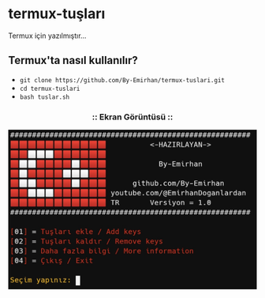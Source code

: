 # termux-tuşları
Termux için yazılmıştır...

## Termux'ta nasıl kullanılır?
* `git clone https://github.com/By-Emirhan/termux-tuslari.git`
* `cd termux-tuslari`
* `bash tuslar.sh`

<h3 align="center">
:: Ekran Görüntüsü ::
<p align="center">
  <img src="resim.jpg">
</p>
